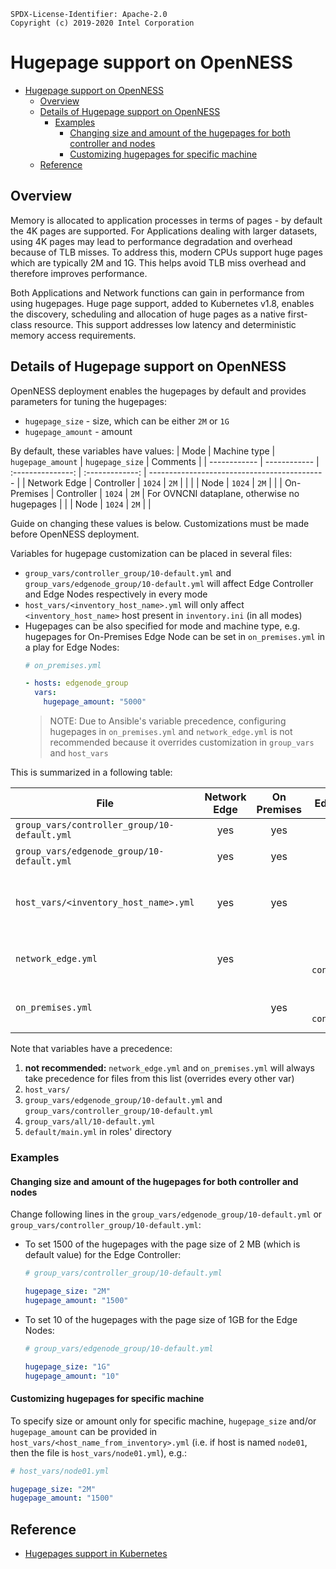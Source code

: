 ```text
SPDX-License-Identifier: Apache-2.0
Copyright (c) 2019-2020 Intel Corporation
```

# Hugepage support on OpenNESS

- [Hugepage support on OpenNESS](#hugepage-support-on-openness)
  - [Overview](#overview)
  - [Details of Hugepage support on OpenNESS](#details-of-hugepage-support-on-openness)
    - [Examples](#examples)
      - [Changing size and amount of the hugepages for both controller and nodes](#changing-size-and-amount-of-the-hugepages-for-both-controller-and-nodes)
      - [Customizing hugepages for specific machine](#customizing-hugepages-for-specific-machine)
  - [Reference](#reference)

## Overview

Memory is allocated to application processes in terms of pages - by default the 4K pages are supported. For Applications dealing with larger datasets, using 4K pages may lead to performance degradation and overhead because of TLB misses. To address this, modern CPUs support huge pages which are typically 2M and 1G. This helps avoid TLB miss overhead and therefore improves performance.

Both Applications and Network functions can gain in performance from using hugepages. Huge page support, added to Kubernetes v1.8, enables the discovery, scheduling and allocation of huge pages as a native first-class resource. This support addresses low latency and deterministic memory access requirements.

## Details of Hugepage support on OpenNESS

OpenNESS deployment enables the hugepages by default and provides parameters for tuning the hugepages:
* `hugepage_size` - size, which can be either `2M` or `1G`
* `hugepage_amount` - amount

By default, these variables have values:
| Mode         | Machine type | `hugepage_amount` | `hugepage_size` | Comments                                     |
| ------------ | ------------ | :---------------: | :-------------: | -------------------------------------------- |
| Network Edge | Controller   |      `1024`       |      `2M`       |                                              |
|              | Node         |      `1024`       |      `2M`       |                                              |
| On-Premises  | Controller   |      `1024`       |      `2M`       | For OVNCNI dataplane, otherwise no hugepages |
|              | Node         |      `1024`       |      `2M`       |                                              |

Guide on changing these values is below. Customizations must be made before OpenNESS deployment.

Variables for hugepage customization can be placed in several files:
* `group_vars/controller_group/10-default.yml` and `group_vars/edgenode_group/10-default.yml` will affect Edge Controller and Edge Nodes respectively in every mode
* `host_vars/<inventory_host_name>.yml` will only affect `<inventory_host_name>` host present in `inventory.ini` (in all modes)
* Hugepages can be also specified for mode and machine type, e.g. hugepages for On-Premises Edge Node can be set in `on_premises.yml` in a play for Edge Nodes:
  ```yaml
  # on_premises.yml

  - hosts: edgenode_group
    vars:
      hugepage_amount: "5000"
  ```
  > NOTE: Due to Ansible's variable precedence, configuring hugepages in `on_premises.yml` and `network_edge.yml` is not recommended because it overrides customization in `group_vars` and `host_vars`

This is summarized in a following table:

| File                                         | Network Edge | On Premises |            Edge Controller             |                     Edge Node                     |                                     Comment                                     |
| -------------------------------------------- | :----------: | :---------: | :------------------------------------: | :-----------------------------------------------: | :-----------------------------------------------------------------------------: |
| `group_vars/controller_group/10-default.yml` |     yes      |     yes     |                  yes                   |                                                   |                                                                                 |
| `group_vars/edgenode_group/10-default.yml`   |     yes      |     yes     |                                        |                 yes - every node                  |                                                                                 |
| `host_vars/<inventory_host_name>.yml`        |     yes      |     yes     |                  yes                   |                        yes                        | affects machine specified in `inventory.ini` with name  `<inventory_host_name>` |
| `network_edge.yml`                           |     yes      |             | `vars` under `hosts: controller_group` | `vars` under `hosts: edgenode_group` - every node |                                 not recommended                                 |
| `on_premises.yml`                            |              |     yes     | `vars` under `hosts: controller_group` | `vars` under `hosts: edgenode_group` - every node |                                 not recommended                                 |

Note that variables have a precedence:
1. **not recommended:** `network_edge.yml` and `on_premises.yml` will always take precedence for files from this list (overrides every other var)
2. `host_vars/`
3. `group_vars/edgenode_group/10-default.yml` and `group_vars/controller_group/10-default.yml`
4. `group_vars/all/10-default.yml`
5. `default/main.yml` in roles' directory

### Examples

#### Changing size and amount of the hugepages for both controller and nodes
Change following lines in the `group_vars/edgenode_group/10-default.yml` or `group_vars/controller_group/10-default.yml`:
* To set 1500 of the hugepages with the page size of 2 MB (which is default value) for the Edge Controller:
  ```yaml
  # group_vars/controller_group/10-default.yml

  hugepage_size: "2M"
  hugepage_amount: "1500"
  ```

* To set 10 of the hugepages with the page size of 1GB for the Edge Nodes:
  ```yaml
  # group_vars/edgenode_group/10-default.yml

  hugepage_size: "1G"
  hugepage_amount: "10"
  ```

#### Customizing hugepages for specific machine
To specify size or amount only for specific machine, `hugepage_size` and/or `hugepage_amount` can be provided in `host_vars/<host_name_from_inventory>.yml` (i.e. if host is named `node01`, then the file is `host_vars/node01.yml`), e.g.:
```yaml
# host_vars/node01.yml

hugepage_size: "2M"
hugepage_amount: "1500"
```

## Reference
- [Hugepages support in Kubernetes](https://kubernetes.io/docs/tasks/manage-hugepages/scheduling-hugepages/)
